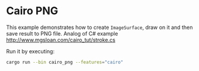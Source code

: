 # Cairo PNG

This example demonstrates how to create `ImageSurface`, draw on it
and then save result to PNG file.
Analog of C# example http://www.mgsloan.com/cairo_tut/stroke.cs

Run it by executing:

```bash
cargo run --bin cairo_png --features="cairo"
```
